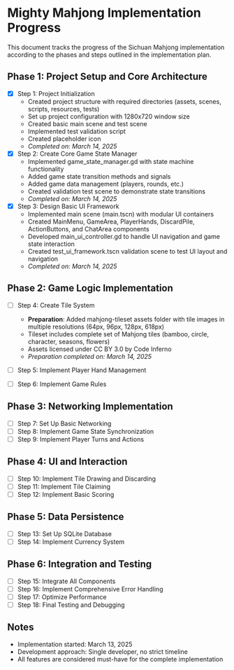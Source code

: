 # Mighty Mahjong Implementation Progress

This document tracks the progress of the Sichuan Mahjong implementation according to the phases and steps outlined in the implementation plan.

## Phase 1: Project Setup and Core Architecture
- [x] Step 1: Project Initialization
  - Created project structure with required directories (assets, scenes, scripts, resources, tests)
  - Set up project configuration with 1280x720 window size
  - Created basic main scene and test scene
  - Implemented test validation script
  - Created placeholder icon
  - *Completed on: March 14, 2025*
- [x] Step 2: Create Core Game State Manager
  - Implemented game_state_manager.gd with state machine functionality
  - Added game state transition methods and signals
  - Added game data management (players, rounds, etc.)
  - Created validation test scene to demonstrate state transitions
  - *Completed on: March 14, 2025*
- [x] Step 3: Design Basic UI Framework
  - Implemented main scene (main.tscn) with modular UI containers
  - Created MainMenu, GameArea, PlayerHands, DiscardPile, ActionButtons, and ChatArea components
  - Developed main_ui_controller.gd to handle UI navigation and game state interaction
  - Created test_ui_framework.tscn validation scene to test UI layout and navigation
  - *Completed on: March 14, 2025*

## Phase 2: Game Logic Implementation
- [ ] Step 4: Create Tile System
  - **Preparation**: Added mahjong-tileset assets folder with tile images in multiple resolutions (64px, 96px, 128px, 618px)
  - Tileset includes complete set of Mahjong tiles (bamboo, circle, character, seasons, flowers)
  - Assets licensed under CC BY 3.0 by Code Inferno
  - *Preparation completed on: March 14, 2025*

- [ ] Step 5: Implement Player Hand Management
- [ ] Step 6: Implement Game Rules

## Phase 3: Networking Implementation
- [ ] Step 7: Set Up Basic Networking
- [ ] Step 8: Implement Game State Synchronization
- [ ] Step 9: Implement Player Turns and Actions

## Phase 4: UI and Interaction
- [ ] Step 10: Implement Tile Drawing and Discarding
- [ ] Step 11: Implement Tile Claiming
- [ ] Step 12: Implement Basic Scoring

## Phase 5: Data Persistence
- [ ] Step 13: Set Up SQLite Database
- [ ] Step 14: Implement Currency System

## Phase 6: Integration and Testing
- [ ] Step 15: Integrate All Components
- [ ] Step 16: Implement Comprehensive Error Handling
- [ ] Step 17: Optimize Performance
- [ ] Step 18: Final Testing and Debugging

## Notes
- Implementation started: March 13, 2025
- Development approach: Single developer, no strict timeline
- All features are considered must-have for the complete implementation
